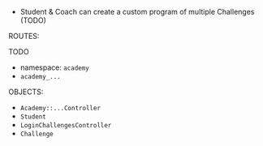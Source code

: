 - Student & Coach can create a custom program of multiple Challenges (TODO)

ROUTES:

TODO
- namespace: `academy`
- `academy_...`

OBJECTS:

- `Academy::...Controller`
- `Student`
- `LoginChallengesController`
- `Challenge`
